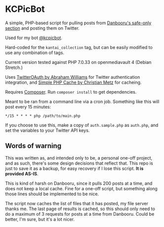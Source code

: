 # KCPicBot
A simple, PHP-based script for pulling posts from [Danbooru's safe-only section](https://safebooru.donmai.us) and posting them on Twitter.

Used for my bot [@kcpicbot](https://twitter.com/kcpicbot).

Hard-coded for the `kantai_collection` tag, but can be easily modified to use any combination of tags.

Current version tested against PHP 7.0.33 on openmediavault 4 (Debian Stretch.)

Uses [TwitterOAuth by Abraham Williams](https://twitteroauth.com/) for Twitter authentication integration, and [Simple PHP Cache by Christian Metz](https://github.com/cosenary/Simple-PHP-Cache) for cacheing.

Requires [Composer](https://getcomposer.org/). Run `composer install` to get dependencies.

Meant to be ran from a command line via a cron job. Something like this will post every 15 minutes:
```
*/15 * * * * php /path/to/main.php
```

If you choose to use this, make a copy of `auth.sample.php` as `auth.php`, and set the variables to your Twitter API keys.

## Words of warning
This was written as, and intended only to be, a personal one-off project, and as such, there's some design decisions that reflect that. This repo is just to save it as a backup, for easy recovery if I lose this script. **It is provided AS-IS**.

This is kind of harsh on Danbooru, since it pulls 200 posts at a time, and does not keep a local cache. Fine for a one-off script, but something along those lines should be implemented to be nice.

The script now caches the list of files that it has posted, my file server thanks me. The last page of results is cached, so this should only need to do a maximum of 3 requests for posts at a time from Danbooru. Could be better, I'm sure, but it's a lot nicer.
